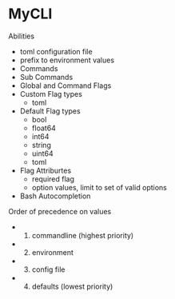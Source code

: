 # MyCLI

  Abilities
  - toml configuration file
  - prefix to environment values
  - Commands
  - Sub Commands
  - Global and Command Flags
  - Custom Flag types 
    - toml
  - Default Flag types
    - bool
    - float64
    - int64
    - string
    - uint64
    - toml
  - Flag Attriburtes
    - required flag
    - option values, limit to set of valid options
  - Bash Autocompletion
    
Order of precedence on values
   - 1. commandline  (highest priority)
   - 2. environment
   - 3. config file
   - 4. defaults     (lowest priority)
